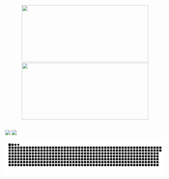 ## 
<div align="center">
  <a href="https://github.com/Moises-Drum">
  <img height="180em" width="400px" src="https://github-readme-stats.vercel.app/api?username=Moises-Drum&show_icons=true&theme=tokyonight&include_all_commits=true&count_private=true"/>
  <img height="180em" width="400px" src="https://github-readme-stats.vercel.app/api/top-langs/?username=Moises-Drum&layout=compact&langs_count=7&theme=tokyonight"/>
</div>
  
  
  ##
 
<div> 
  <a href="https://www.linkedin.com/in/mois%C3%A9s-de-souza-drumand-936326206/" target="_blank"><img src="https://img.shields.io/badge/-LinkedIn-%230077B5?style=for-the-badge&logo=linkedin&logoColor=white" target="_blank"></a> 
  <a href = "https://mail.google.com/mail/u/0/#inbox"><img src="https://img.shields.io/badge/-Gmail-%23333?style=for-the-badge&logo=gmail&logoColor=white" target="_blank"></a>
 
![Snake animation](https://github.com/Moises-Drum/Moises-Drum/blob/output/github-contribution-grid-snake.svg)
 
</div>
